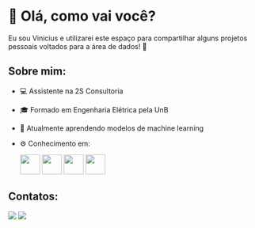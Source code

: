 # 👋 Olá, como vai você? 

Eu sou Vinicius e utilizarei este espaço para compartilhar alguns projetos pessoais voltados para a área de dados! 🎲

## Sobre mim:

- 💻 Assistente na 2S Consultoria
- 🎓 Formado em Engenharia Elétrica pela UnB
- 🌱 Atualmente aprendendo modelos de machine learning
- ⚙ Conhecimento em:
  
  <img src="https://cdn.jsdelivr.net/gh/devicons/devicon/icons/python/python-original-wordmark.svg" width="40" height="40"/>  <img src="https://cdn.jsdelivr.net/gh/devicons/devicon/icons/pandas/pandas-original-wordmark.svg" width="40" height="40"/>  <img src="https://cdn.jsdelivr.net/gh/devicons/devicon/icons/numpy/numpy-original-wordmark.svg" width="40" height="40"/>  <img src="https://cdn.jsdelivr.net/gh/devicons/devicon/icons/mysql/mysql-original-wordmark.svg" width="40" height="40"/> 
          
## Contatos:

<div>
<a href="https://www.linkedin.com/in/viniciusendo/" target="_blank"><img loading="lazy" src="https://img.shields.io/badge/-LinkedIn-%230077B5?style=for-the-badge&logo=linkedin&logoColor=white" target="_blank"></a>  <a href = "mailto:vinicius_endo@outlook.com"><img loading="lazy" src="https://img.shields.io/badge/Microsoft_Outlook-0078D4?style=for-the-badge&logo=microsoft-outlook&logoColor=white" target="_blank"></a>
</div>

          


